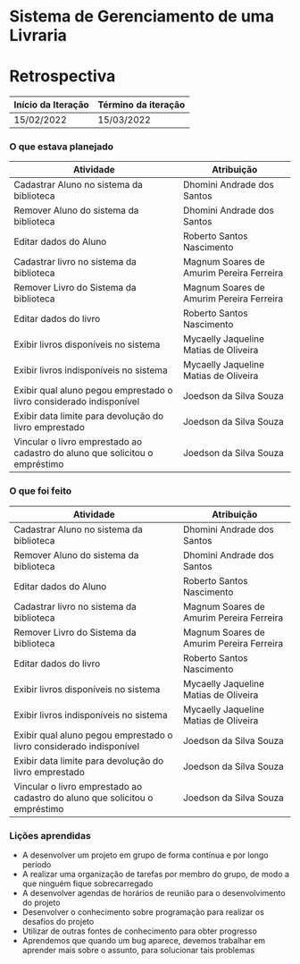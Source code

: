 # Sistema de Gerenciamento de uma Livraria

# Retrospectiva

| Início da Iteração | Término da iteração |
| ------------------ | ------------------- |
| 15/02/2022       |  15/03/2022         |


### O que estava planejado
| Atividade                                                                                                             | Atribuição                              |
| --------------------------------------------------------------------------------------------------------------------- | --------------------------------------- |
| Cadastrar Aluno no sistema da biblioteca          | Dhomini Andrade dos Santos          |
| Remover Aluno do sistema da biblioteca          	 | Dhomini Andrade dos Santos                  |                      
| Editar dados do Aluno			| Roberto Santos Nascimento|
| Cadastrar livro no sistema da biblioteca 	| Magnum Soares de Amurim Pereira Ferreira|
| Remover Livro do Sistema da biblioteca 	| Magnum Soares de Amurim Pereira Ferreira|
| Editar dados do livro				|Roberto Santos Nascimento|
| Exibir livros disponíveis no sistema		| Mycaelly Jaqueline Matias de Oliveira|
| Exibir livros indisponíveis no sistema		|Mycaelly Jaqueline Matias de Oliveira|
| Exibir qual aluno pegou emprestado o livro considerado indisponível	|Joedson da Silva Souza|
 | Exibir data limite para devolução do livro emprestado | Joedson da Silva Souza |
 | Vincular o livro emprestado ao cadastro do aluno que solicitou o empréstimo | Joedson da Silva Souza|

### O que foi feito
| Atividade                                                                                                             | Atribuição                              |
| --------------------------------------------------------------------------------------------------------------------- | --------------------------------------- |
| Cadastrar Aluno no sistema da biblioteca          | Dhomini Andrade dos Santos          |
| Remover Aluno do sistema da biblioteca          	 | Dhomini Andrade dos Santos                  |                      
| Editar dados do Aluno			| Roberto Santos Nascimento|
| Cadastrar livro no sistema da biblioteca 	| Magnum Soares de Amurim Pereira Ferreira|
| Remover Livro do Sistema da biblioteca 	| Magnum Soares de Amurim Pereira Ferreira|
| Editar dados do livro				|Roberto Santos Nascimento|
| Exibir livros disponíveis no sistema		| Mycaelly Jaqueline Matias de Oliveira|
| Exibir livros indisponíveis no sistema		|Mycaelly Jaqueline Matias de Oliveira|
| Exibir qual aluno pegou emprestado o livro considerado indisponível	|Joedson da Silva Souza|
 | Exibir data limite para devolução do livro emprestado | Joedson da Silva Souza |
 | Vincular o livro emprestado ao cadastro do aluno que solicitou o empréstimo | Joedson da Silva Souza|

### Lições aprendidas
* A desenvolver um projeto em grupo de forma contínua e por longo período
* A realizar uma organização de tarefas por membro do grupo, de modo a que ninguém fique sobrecarregado
* A desenvolver agendas de horários de reunião para o desenvolvimento do projeto
* Desenvolver o conhecimento sobre programação para realizar os desafios do projeto
* Utilizar de outras fontes de conhecimento para obter progresso
* Aprendemos que quando um bug aparece, devemos trabalhar em aprender mais sobre o assunto, para solucionar tais problemas
